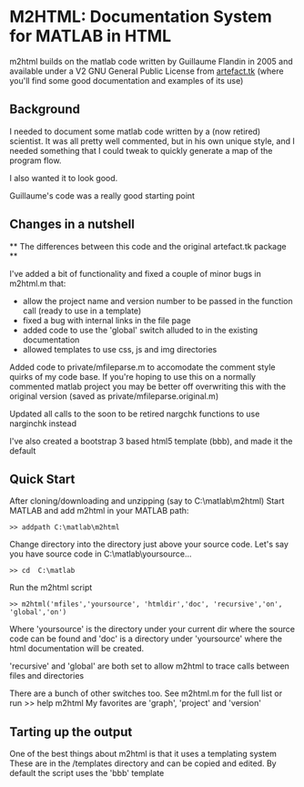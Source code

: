 # M2HTML: Documentation System for MATLAB in HTML

m2html builds on the matlab code written by Guillaume Flandin in 2005 and available
under a V2 GNU General Public License from [artefact.tk](http://www.artefact.tk/software/matlab/m2html/) (where you'll find some good documentation and examples of its use)

## Background
I needed to document some matlab code written by a (now retired) scientist. It was all pretty well commented, but in his own unique style, and I needed something that I could tweak to quickly generate a map of the program flow.

I also wanted it to look good.

Guillaume's code was a really good starting point

## Changes in a nutshell
** The differences between this code and the original artefact.tk package **

I've added a bit of functionality and fixed a couple of minor bugs in m2html.m that:
- allow the project name and version number to be passed in the function call (ready to use in a template)
- fixed a bug with internal links in the file page
- added code to use the 'global' switch alluded to in the existing documentation
- allowed templates to use css, js and img directories

Added code to private/mfileparse.m to accomodate the comment style quirks of my code base. If you're hoping to use this on a normally commented matlab project you may be better off overwriting this with the original version (saved as private/mfileparse.original.m)

Updated all calls to the soon to be retired nargchk functions to use narginchk instead

I've also created a bootstrap 3 based html5 template (bbb), and made it the default

## Quick Start
After cloning/downloading and unzipping (say to C:\matlab\m2html)
Start MATLAB and add m2html in your MATLAB path:
```
>> addpath C:\matlab\m2html
```
Change directory into the directory just above your source code.
Let's say you have source code in C:\matlab\yoursource...
```
>> cd  C:\matlab
```
Run the m2html script
```
>> m2html('mfiles','yoursource', 'htmldir','doc', 'recursive','on', 'global','on')
```
Where 'yoursource' is the directory under your current dir where the source code 
can be found and 'doc' is a directory under 'yoursource' where the html documentation will be created.

'recursive' and 'global' are both set to allow m2html to trace calls between files and directories

There are a bunch of other switches too.
See m2html.m for the full list or run >> help m2html
My favorites are 'graph', 'project' and 'version'

## Tarting up the output
One of the best things about m2html is that it uses a templating system
These are in the /templates directory and can be copied and edited. 
By default the script uses the 'bbb' template